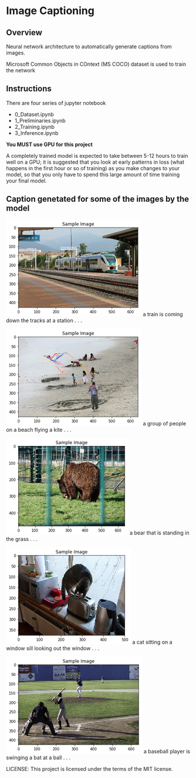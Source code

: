 [//]: # (Image References)

[image1]: ./images/Train_track.png "Image Caption"


[image2]: ./images/beach.png "Image Caption"

[image3]: ./images/bear.png "Image Caption"

[image4]: ./images/cat_window.png "Image Caption"

[image5]: ./images/baseball.png "Image Caption"


# Image Captioning

## Overview

Neural network architecture to automatically generate captions from images.

Microsoft Common Objects in COntext (MS COCO) dataset is used to train the network

## Instructions

There are four series of jupyter notebook

* 0_Dataset.ipynb
* 1_Preliminaries.ipynb
* 2_Training.ipynb
* 3_Inference.ipynb


**You MUST use GPU for this project**

A completely trained model is expected to take between 5-12 hours to train well on a GPU; it is suggested that you look at early patterns in loss (what happens in the first hour or so of training) as you make changes to your model, so that you only have to spend this large amount of time training your final model.

## Caption genetated for some of the images by the model 

![Image Caption][image1]
a train is coming down the tracks at a station . . . 


![Image Caption][image2]
a group of people on a beach flying a kite . . .

![Image Caption][image3]
a bear that is standing in the grass . . .

![Image Caption][image4]
a cat sitting on a window sill looking out the window . . .

![Image Caption][image5]
a baseball player is swinging a bat at a ball . . . 


LICENSE: This project is licensed under the terms of the MIT license.
